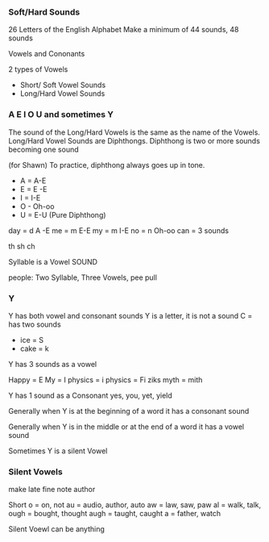 
### Soft/Hard Sounds
26 Letters of the English Alphabet
Make a minimum of 44 sounds, 48 sounds

Vowels and Cononants

2 types of Vowels
- Short/ Soft Vowel Sounds
- Long/Hard Vowel Sounds


### A E I O U and sometimes Y

The sound of the Long/Hard Vowels is the same as the name of the Vowels. Long/Hard Vowel Sounds are Diphthongs. Diphthong is two or more sounds becoming one sound

(for Shawn) To practice, diphthong always goes up in tone.
- A = A-E
- E = E -E
- I = I-E
- O - Oh-oo
- U = E-U (Pure Diphthong)

day = d A -E
me = m E-E
my = m I-E
no = n Oh-oo
can = 3 sounds

th
sh
ch

Syllable is a Vowel SOUND

people: Two Syllable, Three Vowels, pee pull

### Y
Y has both vowel and consonant sounds
Y is a letter, it is not a sound
C = has two sounds
- ice = S
- cake = k

Y has 3 sounds as a vowel

Happy = E
My = I
physics = i
physics = Fi ziks
myth = mith

Y has 1 sound as a Consonant
yes, you, yet, yield

Generally when Y is at the beginning of a word it has a consonant sound

Generally when Y is in the middle or at the end of a word it has a vowel sound

Sometimes Y is a silent Vowel

### Silent Vowels

make
late
fine
note
author


Short o = on, not
au = audio, author, auto
aw = law, saw, paw
al = walk, talk,
ough = bought, thought
augh = taught, caught
a = father, watch


Silent Voewl can be anything
<!--stackedit_data:
eyJoaXN0b3J5IjpbMTcwODMzNjM5XX0=
-->